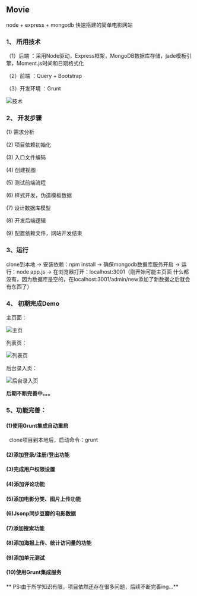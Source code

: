 ## Movie

node + express + mongodb 快速搭建的简单电影网站

### 1、 所用技术

（1）后端 ：采用Node驱动，Express框架，MongoDB数据库存储，jade模板引擎，Moment.js时间和日期格式化

（2）前端 ：Query + Bootstrap 

（3）开发环境 ：Grunt

![技术](http://img.blog.csdn.net/20170710121354410?watermark/2/text/aHR0cDovL2Jsb2cuY3Nkbi5uZXQvZ2FueWluZ3hpZTEyMzQ1Ng==/font/5a6L5L2T/fontsize/400/fill/I0JBQkFCMA==/dissolve/70/gravity/SouthEast)

### 2、 开发步骤

(1) 需求分析

(2) 项目依赖初始化

(3) 入口文件编码

(4) 创建视图

(5) 测试前端流程

(6) 样式开发，伪造模板数据

(7) 设计数据库模型

(8) 开发后端逻辑

(9) 配置依赖文件，网站开发结束

### 3、运行
clone到本地 -> 安装依赖：npm install -> 确保mongodb数据库服务开启 -> 运行：node app.js -> 在浏览器打开：localhost:3001（刚开始可能主页面
什么都没有，因为数据库是空的，在localhost:3001/admin/new添加了新数据之后就会有东西了）

### 4、 初期完成Demo

主页面：

![主页](http://img.blog.csdn.net/20170711200127004?watermark/2/text/aHR0cDovL2Jsb2cuY3Nkbi5uZXQvZ2FueWluZ3hpZTEyMzQ1Ng==/font/5a6L5L2T/fontsize/400/fill/I0JBQkFCMA==/dissolve/70/gravity/SouthEast)

列表页：

![列表页](http://img.blog.csdn.net/20170710114906212?watermark/2/text/aHR0cDovL2Jsb2cuY3Nkbi5uZXQvZ2FueWluZ3hpZTEyMzQ1Ng==/font/5a6L5L2T/fontsize/400/fill/I0JBQkFCMA==/dissolve/70/gravity/SouthEast)

后台录入页：

![后台录入页](http://img.blog.csdn.net/20170710114916927?watermark/2/text/aHR0cDovL2Jsb2cuY3Nkbi5uZXQvZ2FueWluZ3hpZTEyMzQ1Ng==/font/5a6L5L2T/fontsize/400/fill/I0JBQkFCMA==/dissolve/70/gravity/SouthEast)


**后期不断完善中。。。**


### 5、功能完善：

#### (1)使用Grunt集成自动重启
  
   clone项目到本地后，启动命令：grunt 
   
#### (2)添加登录/注册/登出功能
  
#### (3)完成用户权限设置
  
#### (4)添加评论功能

#### (5)添加电影分类、图片上传功能

#### (6)Jsonp同步豆瓣的电影数据

#### (7)添加搜索功能

#### (8)添加海报上传、统计访问量的功能

#### (9)添加单元测试

#### (10)使用Grunt集成服务


** PS:由于所学知识有限，项目依然还存在很多问题，后续不断完善ing...**
